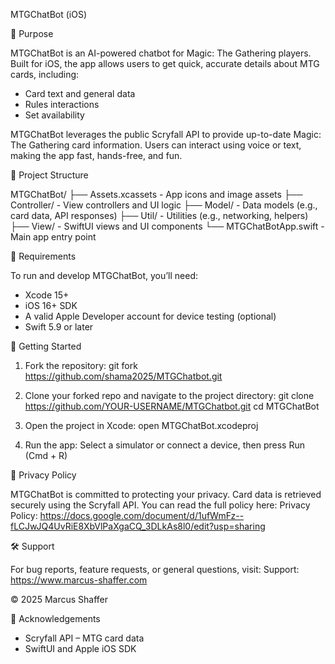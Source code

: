 MTGChatBot (iOS)

📱 Purpose

MTGChatBot is an AI-powered chatbot for Magic: The Gathering players. Built for iOS, the app allows users to get quick, accurate details about MTG cards, including:

- Card text and general data
- Rules interactions
- Set availability

MTGChatBot leverages the public Scryfall API to provide up-to-date Magic: The Gathering card information. Users can interact using voice or text, making the app fast, hands-free, and fun.

📂 Project Structure

MTGChatBot/
├── Assets.xcassets         - App icons and image assets
├── Controller/             - View controllers and UI logic
├── Model/                  - Data models (e.g., card data, API responses)
├── Util/                   - Utilities (e.g., networking, helpers)
├── View/                   - SwiftUI views and UI components
└── MTGChatBotApp.swift     - Main app entry point

🚀 Requirements

To run and develop MTGChatBot, you’ll need:
- Xcode 15+
- iOS 16+ SDK
- A valid Apple Developer account for device testing (optional)
- Swift 5.9 or later

🔧 Getting Started

1. Fork the repository:
   git fork https://github.com/shama2025/MTGChatbot.git

2. Clone your forked repo and navigate to the project directory:
   git clone https://github.com/YOUR-USERNAME/MTGChatbot.git
   cd MTGChatBot

3. Open the project in Xcode:
   open MTGChatBot.xcodeproj

4. Run the app:
   Select a simulator or connect a device, then press Run (Cmd + R)

🔐 Privacy Policy

MTGChatBot is committed to protecting your privacy. Card data is retrieved securely using the Scryfall API. You can read the full policy here:
Privacy Policy: https://docs.google.com/document/d/1ufWmFz--fLCJwJQ4UvRiE8XbVlPaXgaCQ_3DLkAs8l0/edit?usp=sharing

🛠 Support

For bug reports, feature requests, or general questions, visit:
Support: https://www.marcus-shaffer.com

© 2025 Marcus Shaffer

🧠 Acknowledgements

- Scryfall API – MTG card data
- SwiftUI and Apple iOS SDK
